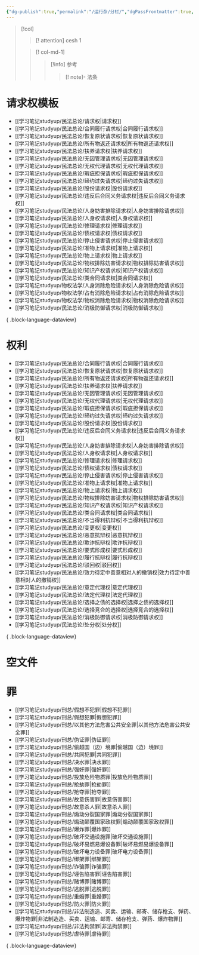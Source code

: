```yaml
---
{"dg-publish":true,"permalink":"/运行杂/分栏/","dgPassFrontmatter":true,"created":"2024-09-29T14:53:51.399+08:00","updated":"2024-11-03T00:26:41.609+08:00"}
---
```


> [!col]
>>[! attention] cesh
>>1
>
>>[! col-md-1]
>>>[!info] 参考
>>>>[! note]- 法条
# 请求权模板

- [[学习笔记studyup/民法总论/请求权\|请求权]]
- [[学习笔记studyup/民法总论/合同履行请求权\|合同履行请求权]]
- [[学习笔记studyup/民法总论/恢复原状请求权\|恢复原状请求权]]
- [[学习笔记studyup/民法总论/所有物返还请求权\|所有物返还请求权]]
- [[学习笔记studyup/民法总论/扶养请求权\|扶养请求权]]
- [[学习笔记studyup/民法总论/无因管理请求权\|无因管理请求权]]
- [[学习笔记studyup/民法总论/无权代理请求权\|无权代理请求权]]
- [[学习笔记studyup/民法总论/瑕疵担保请求权\|瑕疵担保请求权]]
- [[学习笔记studyup/民法总论/缔约过失请求权\|缔约过失请求权]]
- [[学习笔记studyup/民法总论/股份请求权\|股份请求权]]
- [[学习笔记studyup/民法总论/违反后合同义务请求权\|违反后合同义务请求权]]
- [[学习笔记studyup/民法总论/人身妨害排除请求权\|人身妨害排除请求权]]
- [[学习笔记studyup/民法总论/人身权请求权\|人身权请求权]]
- [[学习笔记studyup/民法总论/修理请求权\|修理请求权]]
- [[学习笔记studyup/民法总论/债权请求权\|债权请求权]]
- [[学习笔记studyup/民法总论/停止侵害请求权\|停止侵害请求权]]
- [[学习笔记studyup/民法总论/准物上请求权\|准物上请求权]]
- [[学习笔记studyup/民法总论/物上请求权\|物上请求权]]
- [[学习笔记studyup/民法总论/物权排除妨害请求权\|物权排除妨害请求权]]
- [[学习笔记studyup/民法总论/知识产权请求权\|知识产权请求权]]
- [[学习笔记studyup/民法总论/类合同请求权\|类合同请求权]]
- [[学习笔记studyup/物权法学/人身消除危险请求权\|人身消除危险请求权]]
- [[学习笔记studyup/物权法学/占有消除危险请求权\|占有消除危险请求权]]
- [[学习笔记studyup/物权法学/物权消除危险请求权\|物权消除危险请求权]]
- [[学习笔记studyup/民法总论/消极防御请求权\|消极防御请求权]]

{ .block-language-dataview}
# 权利
- [[学习笔记studyup/民法总论/合同履行请求权\|合同履行请求权]]
- [[学习笔记studyup/民法总论/恢复原状请求权\|恢复原状请求权]]
- [[学习笔记studyup/民法总论/所有物返还请求权\|所有物返还请求权]]
- [[学习笔记studyup/民法总论/扶养请求权\|扶养请求权]]
- [[学习笔记studyup/民法总论/无因管理请求权\|无因管理请求权]]
- [[学习笔记studyup/民法总论/无权代理请求权\|无权代理请求权]]
- [[学习笔记studyup/民法总论/瑕疵担保请求权\|瑕疵担保请求权]]
- [[学习笔记studyup/民法总论/缔约过失请求权\|缔约过失请求权]]
- [[学习笔记studyup/民法总论/股份请求权\|股份请求权]]
- [[学习笔记studyup/民法总论/违反后合同义务请求权\|违反后合同义务请求权]]
- [[学习笔记studyup/民法总论/人身妨害排除请求权\|人身妨害排除请求权]]
- [[学习笔记studyup/民法总论/人身权请求权\|人身权请求权]]
- [[学习笔记studyup/民法总论/修理请求权\|修理请求权]]
- [[学习笔记studyup/民法总论/债权请求权\|债权请求权]]
- [[学习笔记studyup/民法总论/停止侵害请求权\|停止侵害请求权]]
- [[学习笔记studyup/民法总论/准物上请求权\|准物上请求权]]
- [[学习笔记studyup/民法总论/物上请求权\|物上请求权]]
- [[学习笔记studyup/民法总论/物权排除妨害请求权\|物权排除妨害请求权]]
- [[学习笔记studyup/民法总论/知识产权请求权\|知识产权请求权]]
- [[学习笔记studyup/民法总论/类合同请求权\|类合同请求权]]
- [[学习笔记studyup/民法总论/不当得利抗辩权\|不当得利抗辩权]]
- [[学习笔记studyup/民法总论/变更权\|变更权]]
- [[学习笔记studyup/民法总论/恶意抗辩权\|恶意抗辩权]]
- [[学习笔记studyup/民法总论/欺诈抗辩权\|欺诈抗辩权]]
- [[学习笔记studyup/民法总论/要式形成权\|要式形成权]]
- [[学习笔记studyup/民法总论/履行抗辩权\|履行抗辩权]]
- [[学习笔记studyup/民法总论/驳回权\|驳回权]]
- [[学习笔记studyup/民法总论/效力待定中善意相对人的撤销权\|效力待定中善意相对人的撤销权]]
- [[学习笔记studyup/民法总论/意定代理权\|意定代理权]]
- [[学习笔记studyup/民法总论/法定代理权\|法定代理权]]
- [[学习笔记studyup/民法总论/选择之债的选择权\|选择之债的选择权]]
- [[学习笔记studyup/民法总论/选择竞合的选择权\|选择竞合的选择权]]
- [[学习笔记studyup/民法总论/消极防御请求权\|消极防御请求权]]
- [[学习笔记studyup/民法总论/处分权\|处分权]]

{ .block-language-dataview}
# 空文件


# 罪
- [[学习笔记studyup/刑总/假想不犯罪\|假想不犯罪]]
- [[学习笔记studyup/刑总/假想犯罪\|假想犯罪]]
- [[学习笔记studyup/刑总/以其他方法危害公共安全罪\|以其他方法危害公共安全罪]]
- [[学习笔记studyup/刑总/伪证罪\|伪证罪]]
- [[学习笔记studyup/刑总/偷越国（边）境罪\|偷越国（边）境罪]]
- [[学习笔记studyup/刑总/共同犯罪\|共同犯罪]]
- [[学习笔记studyup/刑总/决水罪\|决水罪]]
- [[学习笔记studyup/刑总/强奸罪\|强奸罪]]
- [[学习笔记studyup/刑总/投放危险物质罪\|投放危险物质罪]]
- [[学习笔记studyup/刑总/抢劫罪\|抢劫罪]]
- [[学习笔记studyup/刑总/抢夺罪\|抢夺罪]]
- [[学习笔记studyup/刑总/故意伤害罪\|故意伤害罪]]
- [[学习笔记studyup/刑总/故意杀人罪\|故意杀人罪]]
- [[学习笔记studyup/刑总/煽动分裂国家罪\|煽动分裂国家罪]]
- [[学习笔记studyup/刑总/煽动颠覆国家政权罪\|煽动颠覆国家政权罪]]
- [[学习笔记studyup/刑总/爆炸罪\|爆炸罪]]
- [[学习笔记studyup/刑总/破坏交通设施罪\|破坏交通设施罪]]
- [[学习笔记studyup/刑总/破坏易燃易爆设备罪\|破坏易燃易爆设备罪]]
- [[学习笔记studyup/刑总/破坏电力设备罪\|破坏电力设备罪]]
- [[学习笔记studyup/刑总/绑架罪\|绑架罪]]
- [[学习笔记studyup/刑总/诈骗罪\|诈骗罪]]
- [[学习笔记studyup/刑总/诬告陷害罪\|诬告陷害罪]]
- [[学习笔记studyup/刑总/赌博罪\|赌博罪]]
- [[学习笔记studyup/刑总/逃脱罪\|逃脱罪]]
- [[学习笔记studyup/刑总/重婚罪\|重婚罪]]
- [[学习笔记studyup/刑总/防火罪\|防火罪]]
- [[学习笔记studyup/刑总/非法制造造、买卖、运输、邮寄、储存枪支、弹药、爆炸物罪\|非法制造造、买卖、运输、邮寄、储存枪支、弹药、爆炸物罪]]
- [[学习笔记studyup/刑总/非法拘禁罪\|非法拘禁罪]]
- [[学习笔记studyup/刑总/虐待罪\|虐待罪]]

{ .block-language-dataview}